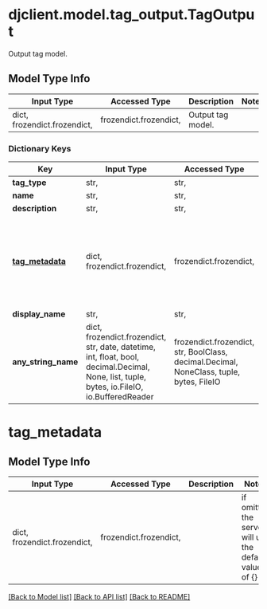 # djclient.model.tag_output.TagOutput

Output tag model.

## Model Type Info
Input Type | Accessed Type | Description | Notes
------------ | ------------- | ------------- | -------------
dict, frozendict.frozendict,  | frozendict.frozendict,  | Output tag model. | 

### Dictionary Keys
Key | Input Type | Accessed Type | Description | Notes
------------ | ------------- | ------------- | ------------- | -------------
**tag_type** | str,  | str,  |  | 
**name** | str,  | str,  |  | 
**description** | str,  | str,  |  | 
**[tag_metadata](#tag_metadata)** | dict, frozendict.frozendict,  | frozendict.frozendict,  |  | [optional] if omitted the server will use the default value of {}
**display_name** | str,  | str,  |  | [optional] 
**any_string_name** | dict, frozendict.frozendict, str, date, datetime, int, float, bool, decimal.Decimal, None, list, tuple, bytes, io.FileIO, io.BufferedReader | frozendict.frozendict, str, BoolClass, decimal.Decimal, NoneClass, tuple, bytes, FileIO | any string name can be used but the value must be the correct type | [optional]

# tag_metadata

## Model Type Info
Input Type | Accessed Type | Description | Notes
------------ | ------------- | ------------- | -------------
dict, frozendict.frozendict,  | frozendict.frozendict,  |  | if omitted the server will use the default value of {}

[[Back to Model list]](../../README.md#documentation-for-models) [[Back to API list]](../../README.md#documentation-for-api-endpoints) [[Back to README]](../../README.md)

